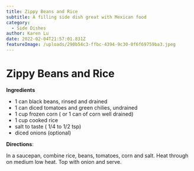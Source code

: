 ```yaml
---
title: Zippy Beans and Rice
subtitle: A filling side dish great with Mexican food
category:
  - Side Dishes
author: Karen Lu
date: 2022-02-04T21:57:01.831Z
featureImage: /uploads/290b54c3-ffbc-4394-9c30-0f6f69759ba3.jpeg
---
```

# Zippy Beans and Rice

**Ingredients**

* 1 can black beans, rinsed and drained
* 1 can diced tomatoes and green chilies, undrained
* 1 cup frozen corn ( or 1 can of corn well drained)
* 1 cup cooked rice 
* salt to taste ( 1/4 to 1/2 tsp)
* diced onions (optional) 

**Directions**:

In a saucepan, combine rice, beans, tomatoes, corn and salt.  Heat through on medium low heat.  Top with onion and serve.